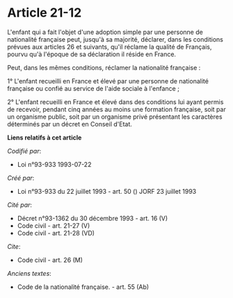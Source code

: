 # Article 21-12

L'enfant qui a fait l'objet d'une adoption simple par une personne de nationalité française peut, jusqu'à sa majorité,
déclarer, dans les conditions prévues aux articles 26 et suivants, qu'il réclame la qualité de Français, pourvu qu'à l'époque
de sa déclaration il réside en France.

Peut, dans les mêmes conditions, réclamer la nationalité française :

1° L'enfant recueilli en France et élevé par une personne de nationalité française ou confié au service de l'aide sociale à
l'enfance ;

2° L'enfant recueilli en France et élevé dans des conditions lui ayant permis de recevoir, pendant cinq années au moins une
formation française, soit par un organisme public, soit par un organisme privé présentant les caractères déterminés par un
décret en Conseil d'Etat.

**Liens relatifs à cet article**

_Codifié par_:

  - Loi n°93-933 1993-07-22

_Créé par_:

  - Loi n°93-933 du 22 juillet 1993 - art. 50 () JORF 23 juillet 1993

_Cité par_:

  - Décret n°93-1362 du 30 décembre 1993 - art. 16 (V)
  - Code civil - art. 21-27 (V)
  - Code civil - art. 21-28 (VD)

_Cite_:

  - Code civil - art. 26 (M)

_Anciens textes_:

  - Code de la nationalité française. - art. 55 (Ab)
